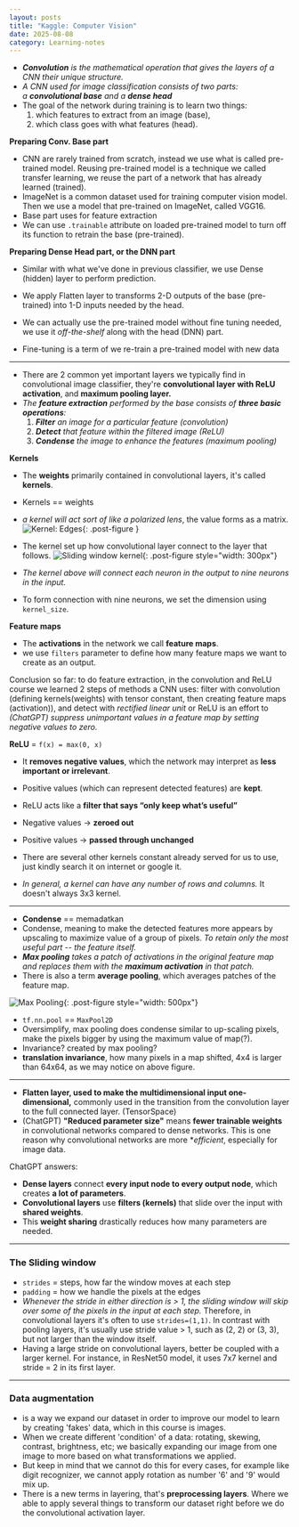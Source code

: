 ```yaml
---
layout: posts
title: "Kaggle: Computer Vision"
date: 2025-08-08
category: Learning-notes
---
```


- ***Convolution** is the mathematical operation that gives the layers of a CNN their unique structure.*
- *A CNN used for image classification consists of two parts: a **convolutional base** and a **dense head***
- The goal of the network during training is to learn two things:
	1. which features to extract from an image (base),
	2. which class goes with what features (head).

**Preparing Conv. Base part**
- CNN are rarely trained from scratch, instead we use what is called pre-trained model. Reusing pre-trained model is a technique we called transfer learning, we reuse the part of a network that has already learned (trained).
- ImageNet is a common dataset used for training computer vision model. Then we use a model that pre-trained on ImageNet, called VGG16.
- Base part uses for feature extraction
- We can use `.trainable` attribute on loaded pre-trained model to turn off its function to retrain the base (pre-trained).

**Preparing Dense Head part, or the DNN part**
- Similar with what we've done in previous classifier, we use Dense (hidden) layer to perform prediction.
- We apply Flatten layer to transforms 2-D outputs of the base (pre-trained) into 1-D inputs needed by the head.

- We can actually use the pre-trained model without fine tuning needed, we use it *off-the-shelf* along with the head (DNN) part.
- Fine-tuning is a term of we re-train a pre-trained model with new data

---
- There are 2 common yet important layers we typically find in convolutional image classifier, they're **convolutional layer with ReLU activation**, and **maximum pooling layer.**
- *The **feature extraction** performed by the base consists of **three basic operations**:*
	1. ***Filter** an image for a particular feature (convolution)*
	2. ***Detect** that feature within the filtered image (ReLU)*
	3. ***Condense** the image to enhance the features (maximum pooling)*

**Kernels**
- The **weights** primarily contained in convolutional layers, it's called **kernels**.
- Kernels == weights
- *a kernel will act sort of like a polarized lens*, the value forms as a matrix.
![Kernel: Edges](/assets/images/posts/learning-notes/kaggle-computer-vision/kernel-edges.png "Kernel Edges Illustration"){: .post-figure }

- The kernel set up how convolutional layer connect to the layer that follows.
![Sliding window kernel](/assets/images/posts/learning-notes/kaggle-computer-vision/sliding-window-kernel.png "Sliding Window Kernel Illustration"){: .post-figure style="width: 300px"}

- *The kernel above will connect each neuron in the output to nine neurons in the input.*
- To form connection with nine neurons, we set the dimension using `kernel_size`.

**Feature maps**
- The **activations** in the network we call **feature maps**.
- we use `filters` parameter to define how many feature maps we want to create as an output.

Conclusion so far: to do feature extraction, in the convolution and ReLU course we learned 2 steps of methods a CNN uses: filter with convolution (defining kernels(weights) with tensor constant, then creating feature maps (activation)), and detect with _rectified linear unit_ or ReLU is an effort to *(ChatGPT) suppress unimportant values in a feature map by setting negative values to zero.*

**ReLU** = `f(x) = max(0, x)`

- It **removes negative values**, which the network may interpret as **less important or irrelevant**.
- Positive values (which can represent detected features) are **kept**.
- ReLU acts like a **filter that says “only keep what’s useful”**    
- Negative values → **zeroed out**    
- Positive values → **passed through unchanged**

 - There are several other kernels constant already served for us to use, just kindly search it on internet or google it.
 - *In general, a kernel can have any number of rows and columns.* It doesn't always 3x3 kernel.

---

- **Condense** == memadatkan
- Condense, meaning to make the detected features more appears by upscaling to maximize value of a group of pixels. *To retain only the most useful part -- the feature itself.*
- ***Max pooling** takes a patch of activations in the original feature map and replaces them with the **maximum activation** in that patch.*
- There is also a term **average pooling**, which averages patches of the feature map.

![Max Pooling](/assets/images/posts/learning-notes/kaggle-computer-vision/max-pooling.png "Max Pooling Illustration"){: .post-figure style="width: 500px"}

- `tf.nn.pool` == `MaxPool2D`
- Oversimplify, max pooling does condense similar to up-scaling pixels, make the pixels bigger by using the maximum value of map(?).
- Invariance? created by max pooling?
- **translation invariance**, how many pixels in a map shifted, 4x4 is larger than 64x64, as we may notice on above figure.

---
- **Flatten layer, used to make the multidimensional input one-dimensional,** commonly used in the transition from the convolution layer to the full connected layer. (TensorSpace)
- (ChatGPT) **"Reduced parameter size"** means **fewer trainable weights** in convolutional networks compared to dense networks. This is one reason why convolutional networks are more **efficient*, especially for image data. 

ChatGPT answers:
- **Dense layers** connect **every input node to every output node**, which creates **a lot of parameters**.
- **Convolutional layers** use **filters (kernels)** that slide over the input with **shared weights**.
- This **weight sharing** drastically reduces how many parameters are needed.

---
### The Sliding window
- `strides` = steps, how far the window moves at each step
- `padding` = how we handle the pixels at the edges 
- *Whenever the stride in either direction is > 1, the sliding window will skip over some of the pixels in the input at each step.* Therefore, in convolutional layers it's often to use `strides=(1,1)`. In contrast with pooling layers, it's usually use stride value > 1, such as (2, 2) or (3, 3), but not larger than the window itself.
- Having a large stride on convolutional layers, better be coupled with a larger kernel. For instance, in ResNet50 model, it uses 7x7 kernel and stride = 2 in its first layer.

---
### Data augmentation
- is a way we expand our dataset in order to improve our model to learn by creating 'fakes' data, which in this course is images. 
- When we create different 'condition' of a data: rotating, skewing, contrast, brightness, etc; we basically expanding our image from one image to more based on what transformations we applied.
- But keep in mind that we cannot do this for every cases, for example like digit recognizer, we cannot apply rotation as number '6' and '9' would mix up.
- There is a new terms in layering, that's **preprocessing layers**. Where we able to apply several things to transform our dataset right before we do the convolutional activation layer.